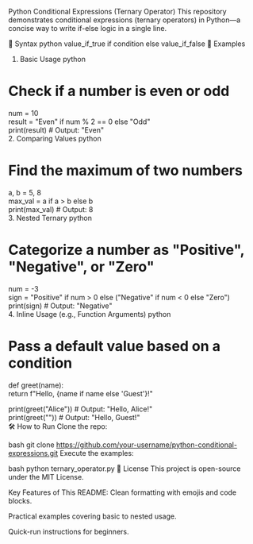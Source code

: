 Python Conditional Expressions (Ternary Operator)
This repository demonstrates conditional expressions (ternary operators) in Python—a concise way to write if-else logic in a single line.

📌 Syntax
python
value_if_true if condition else value_if_false
🚀 Examples
1. Basic Usage
python
# Check if a number is even or odd  
num = 10  
result = "Even" if num % 2 == 0 else "Odd"  
print(result)  # Output: "Even"  
2. Comparing Values
python
# Find the maximum of two numbers  
a, b = 5, 8  
max_val = a if a > b else b  
print(max_val)  # Output: 8  
3. Nested Ternary
python
# Categorize a number as "Positive", "Negative", or "Zero"  
num = -3  
sign = "Positive" if num > 0 else ("Negative" if num < 0 else "Zero")  
print(sign)  # Output: "Negative"  
4. Inline Usage (e.g., Function Arguments)
python
# Pass a default value based on a condition  
def greet(name):  
    return f"Hello, {name if name else 'Guest'}!"  

print(greet("Alice"))  # Output: "Hello, Alice!"  
print(greet(""))       # Output: "Hello, Guest!"  
🛠️ How to Run
Clone the repo:

bash
git clone https://github.com/your-username/python-conditional-expressions.git
Execute the examples:

bash
python ternary_operator.py
📜 License
This project is open-source under the MIT License.

Key Features of This README:
Clean formatting with emojis and code blocks.

Practical examples covering basic to nested usage.

Quick-run instructions for beginners.
